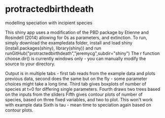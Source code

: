 protractedbirthdeath
====================

modelling speciation with incipient species

This shiny app uses a modification of the PBD package by Etienne and Rosindell (2014) allowing for 0s as parameters, and extinction.
To run, simply download the exampledata folder, install and load shiny (install.packages(shiny), library(shiny))
and run runGitHub("protractedbirthdeath","jeremycg",subdir="shiny")
The r function choose.dir() is currently windows only - you can manually modify the source to your directory.

Output is in multiple tabs - first tab reads from the example data and plots previous data,
second does the same but on the fly - some parameter choices might take a long time.
Third tab gives boxplots of number of species at t=0 for differing single parameters.
Fourth draws two trees based on the inputs from the sliders
Fifth gives contour plots of number of species, based on three fixed variables, and two to plot. This won't work with example data
Sixth is tau - mean time to speciation again based on contour plots.
